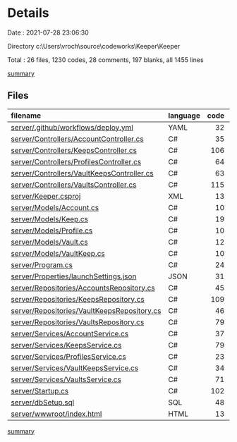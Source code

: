 # Details

Date : 2021-07-28 23:06:30

Directory c:\Users\vroch\source\codeworks\Keeper\Keeper

Total : 26 files,  1230 codes, 28 comments, 197 blanks, all 1455 lines

[summary](results.md)

## Files
| filename | language | code | comment | blank | total |
| :--- | :--- | ---: | ---: | ---: | ---: |
| [server/.github/workflows/deploy.yml](/server/.github/workflows/deploy.yml) | YAML | 32 | 9 | 7 | 48 |
| [server/Controllers/AccountController.cs](/server/Controllers/AccountController.cs) | C# | 35 | 0 | 5 | 40 |
| [server/Controllers/KeepsController.cs](/server/Controllers/KeepsController.cs) | C# | 106 | 0 | 19 | 125 |
| [server/Controllers/ProfilesController.cs](/server/Controllers/ProfilesController.cs) | C# | 64 | 0 | 11 | 75 |
| [server/Controllers/VaultKeepsController.cs](/server/Controllers/VaultKeepsController.cs) | C# | 63 | 0 | 8 | 71 |
| [server/Controllers/VaultsController.cs](/server/Controllers/VaultsController.cs) | C# | 115 | 0 | 14 | 129 |
| [server/Keeper.csproj](/server/Keeper.csproj) | XML | 13 | 0 | 4 | 17 |
| [server/Models/Account.cs](/server/Models/Account.cs) | C# | 10 | 0 | 2 | 12 |
| [server/Models/Keep.cs](/server/Models/Keep.cs) | C# | 19 | 0 | 3 | 22 |
| [server/Models/Profile.cs](/server/Models/Profile.cs) | C# | 10 | 0 | 0 | 10 |
| [server/Models/Vault.cs](/server/Models/Vault.cs) | C# | 12 | 0 | 2 | 14 |
| [server/Models/VaultKeep.cs](/server/Models/VaultKeep.cs) | C# | 10 | 0 | 0 | 10 |
| [server/Program.cs](/server/Program.cs) | C# | 24 | 0 | 3 | 27 |
| [server/Properties/launchSettings.json](/server/Properties/launchSettings.json) | JSON | 31 | 0 | 1 | 32 |
| [server/Repositories/AccountsRepository.cs](/server/Repositories/AccountsRepository.cs) | C# | 45 | 0 | 7 | 52 |
| [server/Repositories/KeepsRepository.cs](/server/Repositories/KeepsRepository.cs) | C# | 109 | 13 | 14 | 136 |
| [server/Repositories/VaultKeepsRepository.cs](/server/Repositories/VaultKeepsRepository.cs) | C# | 46 | 0 | 7 | 53 |
| [server/Repositories/VaultsRepository.cs](/server/Repositories/VaultsRepository.cs) | C# | 79 | 0 | 11 | 90 |
| [server/Services/AccountService.cs](/server/Services/AccountService.cs) | C# | 37 | 0 | 3 | 40 |
| [server/Services/KeepsService.cs](/server/Services/KeepsService.cs) | C# | 79 | 4 | 23 | 106 |
| [server/Services/ProfilesService.cs](/server/Services/ProfilesService.cs) | C# | 23 | 0 | 3 | 26 |
| [server/Services/VaultKeepsService.cs](/server/Services/VaultKeepsService.cs) | C# | 34 | 0 | 7 | 41 |
| [server/Services/VaultsService.cs](/server/Services/VaultsService.cs) | C# | 71 | 0 | 10 | 81 |
| [server/Startup.cs](/server/Startup.cs) | C# | 102 | 2 | 18 | 122 |
| [server/dbSetup.sql](/server/dbSetup.sql) | SQL | 48 | 0 | 14 | 62 |
| [server/wwwroot/index.html](/server/wwwroot/index.html) | HTML | 13 | 0 | 1 | 14 |

[summary](results.md)